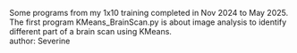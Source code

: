 Some programs from my 1x10 training completed in Nov 2024 to May 2025.
<br>
The first program KMeans_BrainScan.py is about image analysis to identify different part of a brain scan using KMeans.
<br>
author: Severine